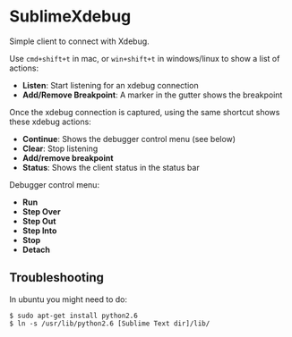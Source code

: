 # SublimeXdebug

Simple client to connect with Xdebug.

Use `cmd+shift+t` in mac, or `win+shift+t` in windows/linux to show a list of actions:

- **Listen**: Start listening for an xdebug connection
- **Add/Remove Breakpoint**: A marker in the gutter shows the breakpoint

Once the xdebug connection is captured, using the same shortcut shows these xdebug actions:

- **Continue**: Shows the debugger control menu (see below)
- **Clear**: Stop listening
- **Add/remove breakpoint**
- **Status**: Shows the client status in the status bar

Debugger control menu:

- **Run**
- **Step Over**
- **Step Out**
- **Step Into**
- **Stop**
- **Detach**

## Troubleshooting

In ubuntu you might need to do:

    $ sudo apt-get install python2.6
    $ ln -s /usr/lib/python2.6 [Sublime Text dir]/lib/

